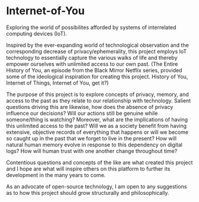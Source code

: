 # Internet-of-You
Exploring the world of possibilites afforded by systems of interrelated computing devices (IoT).

Inspired by the ever-expanding world of technological observation and the corresponding decrease of privacy/ephemerality, this project employs IoT technology to essentially capture the various walks of life and thereby empower ourselves with unlimited access to our own past. (The Entire History of You, an episode from the Black Mirror Netflix series, provided some of the ideological inspiration for creating this project. History of You, Internet of Things, Internet of You, get it?)

The purpose of this project is to explore concepts of privacy, memory, and access to the past as they relate to our relationship with technology. Salient questions driving this are likewise, how does the absence of privacy influence our decisions? Will our actions still be genuine while someone/thing is watching? Moreover, what are the implications of having this unlimited access to the past? Will we as a society benefit from having extensive, objective records of everything that happens or will we become so caught up in the past that we forget to live in the present? How will natural human memory evolve in response to this dependency on digital logs? How will human trust with one another change throughout time?
 
Contentious questions and concepts of the like are what created this project and I hope are what will inspire others on this platform to further its development in the many years to come.

As an advocate of open-source technology, I am open to any suggestions as to how this project should grow structurally and philosophically.
